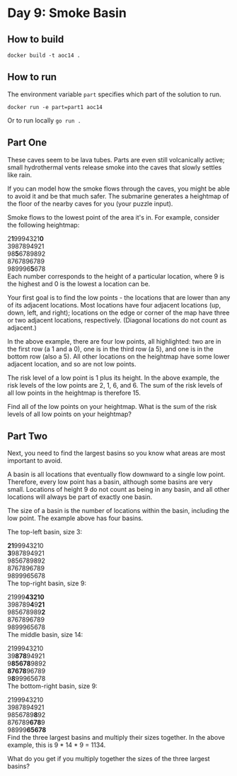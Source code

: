 # Day 9: Smoke Basin

## How to build
`docker build -t aoc14 .`

## How to run
The environment variable `part` specifies which part of the solution to run.

`docker run -e part=part1 aoc14`  

Or to run locally
`go run .`

## Part One
These caves seem to be lava tubes. Parts are even still volcanically active; small hydrothermal vents release smoke into the caves that slowly settles like rain.

If you can model how the smoke flows through the caves, you might be able to avoid it and be that much safer. The submarine generates a heightmap of the floor of the nearby caves for you (your puzzle input).

Smoke flows to the lowest point of the area it's in. For example, consider the following heightmap:

2**1**9994321**0**  
3987894921  
98**5**6789892  
8767896789  
989996**5**678  
Each number corresponds to the height of a particular location, where 9 is the highest and 0 is the lowest a location can be.

Your first goal is to find the low points - the locations that are lower than any of its adjacent locations. Most locations have four adjacent locations (up, down, left, and right); locations on the edge or corner of the map have three or two adjacent locations, respectively. (Diagonal locations do not count as adjacent.)

In the above example, there are four low points, all highlighted: two are in the first row (a 1 and a 0), one is in the third row (a 5), and one is in the bottom row (also a 5). All other locations on the heightmap have some lower adjacent location, and so are not low points.

The risk level of a low point is 1 plus its height. In the above example, the risk levels of the low points are 2, 1, 6, and 6. The sum of the risk levels of all low points in the heightmap is therefore 15.

Find all of the low points on your heightmap. What is the sum of the risk levels of all low points on your heightmap?

## Part Two
Next, you need to find the largest basins so you know what areas are most important to avoid.

A basin is all locations that eventually flow downward to a single low point. Therefore, every low point has a basin, although some basins are very small. Locations of height 9 do not count as being in any basin, and all other locations will always be part of exactly one basin.

The size of a basin is the number of locations within the basin, including the low point. The example above has four basins.

The top-left basin, size 3:

**21**99943210  
**3**987894921  
9856789892  
8767896789  
9899965678  
The top-right basin, size 9:

21999**43210**  
398789**4**9**21**  
985678989**2**  
8767896789  
9899965678  
The middle basin, size 14:

2199943210  
39**878**94921  
9**85678**9892  
**87678**96789  
9**8**99965678  
The bottom-right basin, size 9:

2199943210  
3987894921  
9856789**8**92  
876789**678**9  
98999**65678**  
Find the three largest basins and multiply their sizes together. In the above example, this is 9 * 14 * 9 = 1134.

What do you get if you multiply together the sizes of the three largest basins?